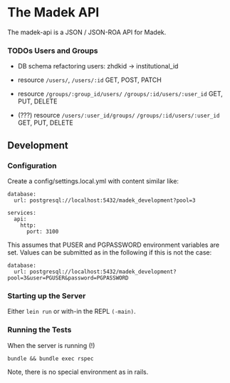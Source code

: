 # The Madek API

The madek-api is a JSON / JSON-ROA API for Madek.


### TODOs Users and Groups

* DB schema refactoring users: zhdkid -> institutional_id

* resource `/users/`, `/users/:id` GET, POST, PATCH

* resource `/groups/:group_id/users/`  `/groups/:id/users/:user_id` GET, PUT, DELETE
* (???) resource `/users/:user_id/groups/`  `/groups/:id/users/:user_id` GET, PUT, DELETE



## Development

### Configuration

Create a config/settings.local.yml with content similar like:

    database:
      url: postgresql://localhost:5432/madek_development?pool=3

    services:
      api:
        http:
          port: 3100

This assumes that PUSER and PGPASSWORD environment variables are set. Values
can be submitted as in the following if this is not the case:

    database:
      url: postgresql://localhost:5432/madek_development?pool=3&user=PGUSER&password=PGPASSWORD

### Starting up the Server

Either `lein run` or with-in the REPL  `(-main)`.

### Running the Tests

When the server is running (!)

    bundle && bundle exec rspec

Note, there is no special environment as in rails.
